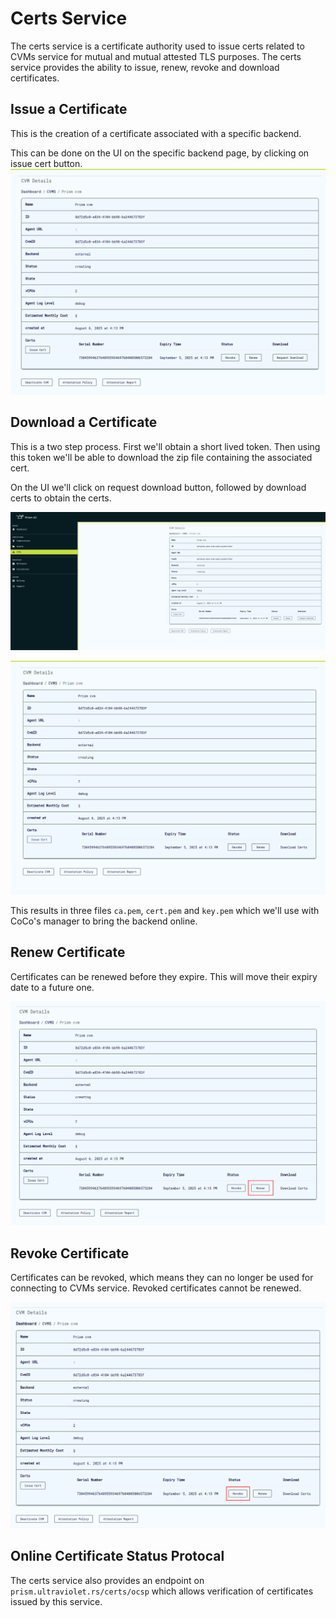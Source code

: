 # Certs Service

The certs service is a certificate authority used to issue certs related to CVMs service for mutual and mutual attested TLS purposes. The certs service provides the ability to issue, renew, revoke and download certificates.

## Issue a Certificate

This is the creation of a certificate associated with a specific backend.

This can be done on the UI on the specific backend page, by clicking on issue cert button.
![Issue Certificate](../static/img/ui/issue%20cert.png)

## Download a Certificate

This is a two step process. First we'll obtain a short lived token. Then using this token we'll be able to download the zip file containing the associated cert.

On the UI we'll click on request download button, followed by download certs to obtain the certs.

![Request Download](../static/img/ui/request_cert.png)

![Download Certificate](../static/img/ui/download_cert.png)

This results in three files `ca.pem`, `cert.pem` and `key.pem` which we'll use with CoCo's manager to bring the backend online.

## Renew Certificate

Certificates can be renewed before they expire. This will move their expiry date to a future one.

![Renew Certificate](../static/img/ui/renew.png)

## Revoke Certificate

Certificates can be revoked, which means they can no longer be used for connecting to CVMs service. Revoked certificates cannot be renewed.

![Renew Certificate](../static/img/ui/revoke.png)

## Online Certificate Status Protocal

The certs service also provides an endpoint on `prism.ultraviolet.rs/certs/ocsp` which allows verification of certificates issued by this service.
